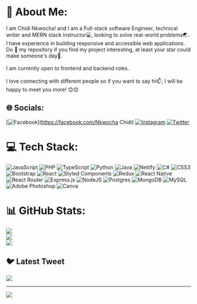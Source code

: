 # 💫 About Me:
I am Chidi Nkwocha! and I am a Full-stack software Engineer, technical writer and MERN stack instructor💻, looking to solve real-world problems🌏. I have experience in building responsive and accessible web applications. Do 🌟 my repository if you find my project interesting, at least your star could make someone's day🙏.<br><br>I am currently open to frontend and backend roles.<br><br>I love connecting with different people so if you want to say hi📫, I will be happy to meet you more! 😊😊


## 🌐 Socials:
[![Facebook](https://img.shields.io/badge/Facebook-%231877F2.svg?logo=Facebook&logoColor=white)](https://facebook.com/Nkwocha Chidi) [![Instagram](https://img.shields.io/badge/Instagram-%23E4405F.svg?logo=Instagram&logoColor=white)](https://instagram.com/chii_ddy) [![Twitter](https://img.shields.io/badge/Twitter-%231DA1F2.svg?logo=Twitter&logoColor=white)](https://twitter.com/ch3dy) 

# 💻 Tech Stack:
![JavaScript](https://img.shields.io/badge/javascript-%23323330.svg?style=plastic&logo=javascript&logoColor=%23F7DF1E) ![PHP](https://img.shields.io/badge/php-%23777BB4.svg?style=plastic&logo=php&logoColor=white) ![TypeScript](https://img.shields.io/badge/typescript-%23007ACC.svg?style=plastic&logo=typescript&logoColor=white) ![Python](https://img.shields.io/badge/python-3670A0?style=plastic&logo=python&logoColor=ffdd54) ![Java](https://img.shields.io/badge/java-%23ED8B00.svg?style=plastic&logo=java&logoColor=white) ![Netlify](https://img.shields.io/badge/netlify-%23000000.svg?style=plastic&logo=netlify&logoColor=#00C7B7) ![C#](https://img.shields.io/badge/c%23-%23239120.svg?style=plastic&logo=c-sharp&logoColor=white) ![CSS3](https://img.shields.io/badge/css3-%231572B6.svg?style=plastic&logo=css3&logoColor=white) ![Bootstrap](https://img.shields.io/badge/bootstrap-%23563D7C.svg?style=plastic&logo=bootstrap&logoColor=white) ![React](https://img.shields.io/badge/react-%2320232a.svg?style=plastic&logo=react&logoColor=%2361DAFB) ![Styled Components](https://img.shields.io/badge/styled--components-DB7093?style=plastic&logo=styled-components&logoColor=white) ![Redux](https://img.shields.io/badge/redux-%23593d88.svg?style=plastic&logo=redux&logoColor=white) ![React Native](https://img.shields.io/badge/react_native-%2320232a.svg?style=plastic&logo=react&logoColor=%2361DAFB) ![React Router](https://img.shields.io/badge/React_Router-CA4245?style=plastic&logo=react-router&logoColor=white) ![Express.js](https://img.shields.io/badge/express.js-%23404d59.svg?style=plastic&logo=express&logoColor=%2361DAFB) ![NodeJS](https://img.shields.io/badge/node.js-6DA55F?style=plastic&logo=node.js&logoColor=white) ![Postgres](https://img.shields.io/badge/postgres-%23316192.svg?style=plastic&logo=postgresql&logoColor=white) ![MongoDB](https://img.shields.io/badge/MongoDB-%234ea94b.svg?style=plastic&logo=mongodb&logoColor=white) ![MySQL](https://img.shields.io/badge/mysql-%2300f.svg?style=plastic&logo=mysql&logoColor=white) ![Adobe Photoshop](https://img.shields.io/badge/adobephotoshop-%2331A8FF.svg?style=plastic&logo=adobephotoshop&logoColor=white) ![Canva](https://img.shields.io/badge/Canva-%2300C4CC.svg?style=plastic&logo=Canva&logoColor=white)
# 📊 GitHub Stats:
![](https://github-readme-stats.vercel.app/api?username=chiiddy&theme=dark&hide_border=false&include_all_commits=false&count_private=false)<br/>
![](https://github-readme-streak-stats.herokuapp.com/?user=chiiddy&theme=dark&hide_border=false)<br/>
![](https://github-readme-stats.vercel.app/api/top-langs/?username=chiiddy&theme=dark&hide_border=false&include_all_commits=false&count_private=false&layout=compact)

## 🐦 Latest Tweet
[![](https://gtce.itsvg.in/api?username=ch3dy)](https://github.com/VishwaGauravIn/github-twitter-card-embed)

---
[![](https://visitcount.itsvg.in/api?id=chiiddy&icon=0&color=0)](https://visitcount.itsvg.in)

<!-- Proudly created with GPRM ( https://gprm.itsvg.in ) -->
